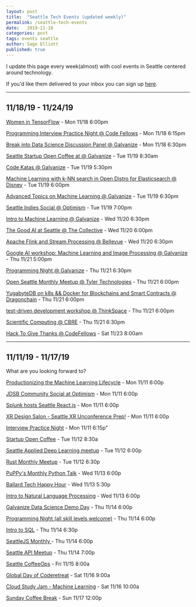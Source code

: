 ```yaml
---
layout: post
title:  "Seattle Tech Events (updated weekly)"
permalink: /seattle-tech-events
date:   2019-11-18
categories: post
tags: events seattle
author: Sage Elliott
published: true
---
```


I update this page every week(almost) with cool events in Seattle centered around technology.

If you'd like them delivered to your inbox you can sign up [here](https://mailchi.mp/32d244a64668/techseattle).

------- 

## 11/18/19 - 11/24/19

[Women in TensorFlow](http://bit.ly/2CSN8FF) - Mon 11/18 6:00pm

[Programming Interview Practice Night @ Code Fellows](http://bit.ly/2NVGoNE) - Mon 11/18 6:15pm

[Break into Data Science Discussion Panel @ Galvanize](http://bit.ly/2KyTluZ) - Mon 11/18 6:30pm

[Seattle Startup Open Coffee at @ Galvanize](http://bit.ly/2QrjUWF) - Tue 11/19 8:30am

[Code Katas @ Galvanize](http://bit.ly/37re79E) - Tue 11/19 5:30pm

[Machine Learning with k-NN search in Open Distro for Elasticsearch @ Disney](http://bit.ly/2NZO4P9) - Tue 11/19 6:00pm

[Advanced Topics on Machine Learning @ Galvanize](http://bit.ly/2Osghx7) - Tue 11/19 6:30pm

[Seattle Indies Social @ Optimism](http://bit.ly/2qr5FpZ) - Tue 11/19 7:00pm

[Intro to Machine Learning @ Galvanize](http://bit.ly/2CWd9nC) - Wed 11/20 6:30pm

[The Good AI at Seattle @ The Collective](http://bit.ly/331sJJg) - Wed 11/20 6:00pm

[Apache Flink and Stream Processing @ Bellevue](http://bit.ly/2qfWHMx) - Wed 11/20 6:30pm

[Google AI workshop: Machine Learning and Image Processing @ Galvanize](http://bit.ly/32Vy9Fx) - Thu 11/21 5:00pm

[Programming Night @ Galvanize](http://bit.ly/2r0tPrB) - Thu 11/21 6:30pm

[Open Seattle Monthly Meetup @ Tyler Technologies](http://bit.ly/32Z7kjY) - Thu 11/21 6:00pm

[YugabyteDB on k8s && Docker for Blockchains and Smart Contracts @ Dragonchain](http://bit.ly/2Xn6iNA) - Thu 11/21 6:00pm

[test-driven development workshop @ ThinkSpace](http://bit.ly/2KxQKBm) - Thu 11/21 6:00pm

[Scientific Computing @ CBRE](http://bit.ly/2O0MgoZ) - Thu 11/21 6:30pm

[Hack To Give Thanks @ CodeFellows](http://bit.ly/35f6VeC) - Sat 11/23 8:00am



-------------------------------------------------------

## 11/11/19 - 11/17/19 

What are you looking forward to?


[Productionizing the Machine Learning Lifecycle](http://bit.ly/36SK7Db) - Mon 11/11 6:00p

[JDSB Community Social at Optimism](http://bit.ly/32DZmg2) - Mon 11/11 6:00p

[Splunk hosts Seattle React.js](http://bit.ly/2O0SQKP) - Mon 11/11 6:00p

[XR Design Salon - Seattle XR Unconference Prep!](http://bit.ly/2CCuqSw) - Mon 11/11 6:00p

[Interview Practice Night](http://bit.ly/2p813o9) - Mon 11/11 6:15p"

[Startup Open Coffee](http://bit.ly/2qHCTBv) - Tue 11/12 8:30a

[Seattle Applied Deep Learning meetup](http://bit.ly/34PFpUN) - Tue 11/12 6:00p

[Rust Monthly Meetup](http://bit.ly/36QSI9D) - Tue 11/12 6:30p

[PuPPy's Monthly Python Talk](http://bit.ly/33HiWt2) - Wed 11/13 6:00p

[Ballard Tech Happy Hour](http://bit.ly/2NEDJrq) - Wed 11/13 5:30p

[Intro to Natural Language Processing](http://bit.ly/36NrjVQ) - Wed 11/13 6:00p

[Galvanize Data Science Demo Day](http://bit.ly/2pcyBBI) - Thu 11/14 6:00p

[Programming Night (all skill levels welcome)](http://bit.ly/2qLYgkQ) - Thu 11/14 6:00p

[Intro to SQL](http://bit.ly/2KdcWAx) - Thu 11/14 6:30p

[SeattleJS Monthly ](http://bit.ly/2rrIvQv) - Thu 11/14 6:00p

[Seattle API Meetup](http://bit.ly/2rz7GAQ) - Thu 11/14 7:00p

[Seattle CoffeeOps](http://bit.ly/2X4HQAh) - Fri 11/15 8:00a

[Global Day of Coderetreat](http://bit.ly/2O0aKxs) - Sat 11/16 9:00a

[Cloud Study Jam - Machine Learning](http://bit.ly/2X5RsLc) - Sat 11/16 10:00a

[Sunday Coffee Break](http://bit.ly/2NCSmvx) - Sun 11/17 12:00p

